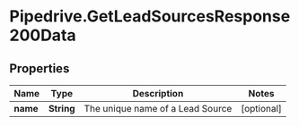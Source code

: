 # Pipedrive.GetLeadSourcesResponse200Data

## Properties

Name | Type | Description | Notes
------------ | ------------- | ------------- | -------------
**name** | **String** | The unique name of a Lead Source | [optional] 


